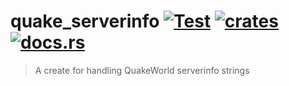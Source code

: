 # quake_serverinfo [![Test](https://github.com/vikpe/quake_serverinfo/actions/workflows/test.yml/badge.svg?branch=main)](https://github.com/vikpe/quake_serverinfo/actions/workflows/test.yml) [![crates](https://img.shields.io/crates/v/quake_serverinfo)](https://crates.io/crates/quake_serverinfo) [![docs.rs](https://img.shields.io/docsrs/quake_serverinfo)](https://docs.rs/quake_serverinfo/)

> A create for handling QuakeWorld serverinfo strings
